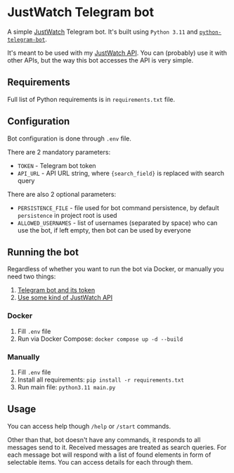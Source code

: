# JustWatch Telegram bot

A simple [JustWatch](https://www.justwatch.com/) Telegram bot.
It's built using `Python 3.11` and [`python-telegram-bot`](https://python-telegram-bot.org/).

It's meant to be used with my [JustWatch API](https://github.com/Electronic-Mango/justwatch-api).
You can (probably) use it with other APIs, but the way this bot accesses the API is very simple.



## Requirements

Full list of Python requirements is in `requirements.txt` file.



## Configuration

Bot configuration is done through `.env` file.

There are 2 mandatory parameters:
 * `TOKEN` - Telegram bot token
 * `API_URL` - API URL string, where `{search_field}` is replaced with search query

There are also 2 optional parameters:
 * `PERSISTENCE_FILE` - file used for bot command persistence, by default `persistence` in project root is used
 * `ALLOWED_USERNAMES` - list of usernames (separated by space) who can use the bot, if left empty, then bot can be used by everyone



## Running the bot

Regardless of whether you want to run the bot via Docker, or manually you need two things:
1. [Telegram bot and its token](https://core.telegram.org/bots/tutorial)
2. [Use some kind of JustWatch API](https://github.com/Electronic-Mango/justwatch-api)

### Docker

1. Fill `.env` file
2. Run via Docker Compose: `docker compose up -d --build`


### Manually

1. Fill `.env` file
2. Install all requirements: `pip install -r requirements.txt`
3. Run main file: `python3.11 main.py`



## Usage

You can access help though `/help` or `/start` commands.

Other than that, bot doesn't have any commands, it responds to all messages send to it.
Received messages are treated as search queries.
For each message bot will respond with a list of found elements in form of selectable items.
You can access details for each through them.
